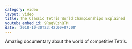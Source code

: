 ```yaml
---
category: video
layout: video
title: The Classic Tetris World Championships Explained
youtube_embed_id: 9RaqVGzhQTM
date: '2018-10-30T23:42:00+07:00'
---
```


Amazing documentary about the world of competitive Tetris.
